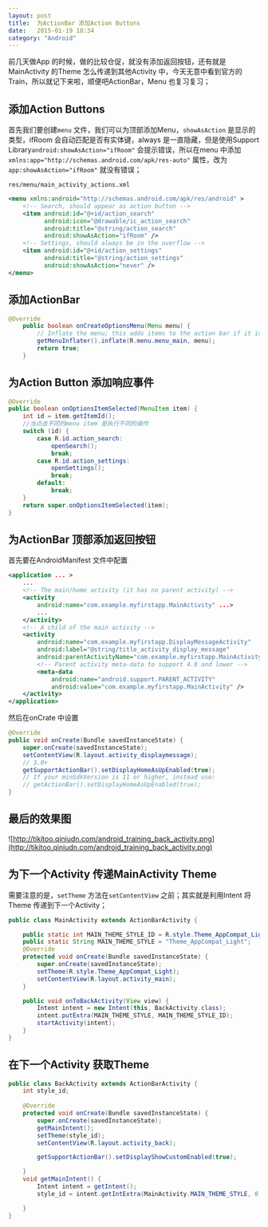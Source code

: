 ```yaml
---
layout: post
title:  为ActionBar 添加Action Buttons
date:   2015-01-19 18:34
category: "Android"
---
```


前几天做App 的时候，做的比较仓促，就没有添加返回按钮，还有就是MainActivity 的Theme 怎么传递到其他Activity 中，今天无意中看到官方的Train，所以就记下来啦，顺便吧ActionBar，Menu 也复习复习；

## 添加Action Buttons

首先我们要创建``menu`` 文件，我们可以为顶部添加Menu，``showAsAction`` 是显示的类型，ifRoom 会自动匹配是否有实体键，always 是一直隐藏，但是使用Support Library``android:showAsAction="ifRoom"`` 会提示错误，所以在menu 中添加``xmlns:app="http://schemas.android.com/apk/res-auto"`` 属性，改为``app:showAsAction="ifRoom"`` 就没有错误；

``res/menu/main_activity_actions.xml``
```xml
<menu xmlns:android="http://schemas.android.com/apk/res/android" >
    <!-- Search, should appear as action button -->
    <item android:id="@+id/action_search"
          android:icon="@drawable/ic_action_search"
          android:title="@string/action_search"
          android:showAsAction="ifRoom" />
    <!-- Settings, should always be in the overflow -->
    <item android:id="@+id/action_settings"
          android:title="@string/action_settings"
          android:showAsAction="never" />
</menu>
```


## 添加ActionBar

```java
@Override
    public boolean onCreateOptionsMenu(Menu menu) {
        // Inflate the menu; this adds items to the action bar if it is present.
        getMenuInflater().inflate(R.menu.menu_main, menu);
        return true;
    }
```

## 为Action Button 添加响应事件

```java
@Override
public boolean onOptionsItemSelected(MenuItem item) {
    int id = item.getItemId();
    //当点击不同的menu item 是执行不同的操作
    switch (id) {
        case R.id.action_search:
            openSearch();
            break;
        case R.id.action_settings:
            openSettings();
            break;
        default:
            break;
    }
    return super.onOptionsItemSelected(item);
}
```

## 为ActionBar 顶部添加返回按钮
首先要在AndroidManifest 文件中配置

```xml
<application ... >
    ...
    <!-- The main/home activity (it has no parent activity) -->
    <activity
        android:name="com.example.myfirstapp.MainActivity" ...>
        ...
    </activity>
    <!-- A child of the main activity -->
    <activity
        android:name="com.example.myfirstapp.DisplayMessageActivity"
        android:label="@string/title_activity_display_message"
        android:parentActivityName="com.example.myfirstapp.MainActivity" >
        <!-- Parent activity meta-data to support 4.0 and lower -->
        <meta-data
            android:name="android.support.PARENT_ACTIVITY"
            android:value="com.example.myfirstapp.MainActivity" />
    </activity>
</application>
```

然后在onCrate 中设置
```java
@Override
public void onCreate(Bundle savedInstanceState) {
    super.onCreate(savedInstanceState);
    setContentView(R.layout.activity_displaymessage);
    // 3.0+ 
    getSupportActionBar().setDisplayHomeAsUpEnabled(true);
    // If your minSdkVersion is 11 or higher, instead use:
    // getActionBar().setDisplayHomeAsUpEnabled(true);
}
```

## 最后的效果图

![http://tikitoo.qiniudn.com/android_training_back_activity.png](http://tikitoo.qiniudn.com/android_training_back_activity.png)

## 为下一个Activity 传递MainActivity Theme
需要注意的是，``setTheme`` 方法在``setContentView`` 之前；其实就是利用Intent 将Theme 传递到下一个Activity；

```java
public class MainActivity extends ActionBarActivity {

    public static int MAIN_THEME_STYLE_ID = R.style.Theme_AppCompat_Light;
    public static String MAIN_THEME_STYLE = "Theme_AppCompat_Light";
    @Override
    protected void onCreate(Bundle savedInstanceState) {
        super.onCreate(savedInstanceState);
        setTheme(R.style.Theme_AppCompat_Light);
        setContentView(R.layout.activity_main);
    }

    public void onToBackActivity(View view) {
        Intent intent = new Intent(this, BackActivity.class);
        intent.putExtra(MAIN_THEME_STYLE, MAIN_THEME_STYLE_ID);
        startActivity(intent);
    }
}

```


## 在下一个Activity 获取Theme
```java
public class BackActivity extends ActionBarActivity {
    int style_id;
    
    @Override
    protected void onCreate(Bundle savedInstanceState) {
        super.onCreate(savedInstanceState);
        getMainIntent();
        setTheme(style_id);
        setContentView(R.layout.activity_back);

        getSupportActionBar().setDisplayShowCustomEnabled(true);

    }
    void getMainIntent() {
        Intent intent = getIntent();
        style_id = intent.getIntExtra(MainActivity.MAIN_THEME_STYLE, 0);

    }
}

```
